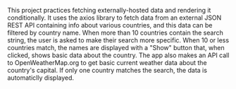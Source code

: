 This project practices fetching externally-hosted data and rendering it conditionally.
It uses the axios library to fetch data from an external JSON REST API containing info
about various countries, and this data can be filtered by country name. When more than 10
countries contain the search string, the user is asked to make their search more specific.
When 10 or less countries match, the names are displayed with a "Show" button that, when
clicked, shows basic data about the country. The app also makes an API call to 
OpenWeatherMap.org to get basic current weather data about the country's capital. If only
one country matches the search, the data is automaticlly displayed.
